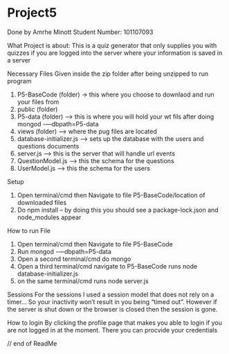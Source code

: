 # Project5

Done by Amrhe Minott
Student Number:		101107093


What Project is about:
  This is a quiz generator that only supplies you with quizzes if you are logged into the server where your information is saved in a server


Necessary Files Given inside the zip folder after being unzipped to run program
1.	P5-BaseCode (folder)       -> this where you choose to downlaod and run your files from
2.	public (folder)
3.	P5-data (folder)           –>  this is where you will hold your wt fils after doing mongod -—dbpath=P5-data
4.	views (folder)             –>  where the pug files are located
5.	database-initializer.js    –>  sets up the database with the users and questions documents
6.	server.js                  –>  this is the server that will handle url events
7.	QuestionModel.js           –>  this the schema for the questions
8.	UserModel.js               –>  this the schema for the users


Setup
1.	Open terminal/cmd then Navigate to file P5-BaseCode/location of downloaded files
2.	Do npm install – by doing this you should see a package-lock.json and node_modules appear


How to run File
1.	Open terminal/cmd then Navigate to file P5-BaseCode
2.	Run mongod -—dbpath=P5-data
3.	Open a second terminal/cmd do mongo
4.	Open a third terminal/cmd navigate to P5-BaseCode runs node database-initializer.js
5.	on the same terminal/cmd runs node server.js



Sessions
For the sessions I used a session model that does not rely on a timer… So your inactivity won’t result in you being “timed out”. However if the server is shut down or the browser is closed then the session is gone.

How to login
By clicking the profile page that makes you able to login if you are not logged in at the moment. There you can procvide your credentials

// end of ReadMe
